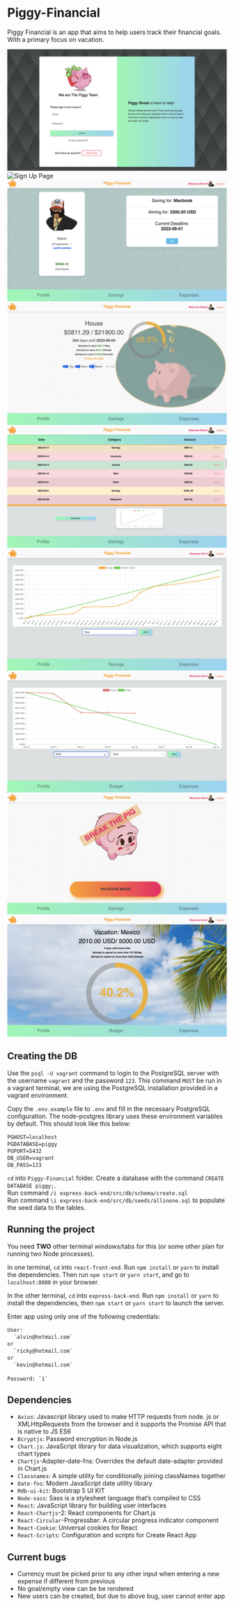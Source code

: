 # Piggy-Financial

Piggy Financial is an app that aims to help users track their financial goals. With a primary focus on vacation.

![Login Page](https://github.com/Alvintol/Piggy-Financial/blob/master/react-front-end/public/readmephotos/Login.png?raw=true)
![Sign Up Page](https://github.com/Alvintol/Piggy-Financial/blob/master/react-front-end/public/readmephotos/SignUpPage.png?raw=true)
![Profile Page](https://github.com/Alvintol/Piggy-Financial/blob/master/react-front-end/public/readmephotos/ProfilePageKevin.png?raw=true)
![Savings Page](https://github.com/Alvintol/Piggy-Financial/blob/master/react-front-end/public/readmephotos/SavingsPage.png?raw=true)
![Expense Page](https://github.com/Alvintol/Piggy-Financial/blob/master/react-front-end/public/readmephotos/ExpensePage.png?raw=true)
![Savings Line Graph](https://github.com/Alvintol/Piggy-Financial/blob/master/react-front-end/public/readmephotos/LineGraphSaving.png?raw=true)
![Spending Line Graph](https://github.com/Alvintol/Piggy-Financial/blob/master/react-front-end/public/readmephotos/LineGrapghSpending.png?raw=true)
![Break The Piggy Bank](https://github.com/Alvintol/Piggy-Financial/blob/master/react-front-end/public/readmephotos/SavingsPigBreak.png?raw=true)
![Budget Page](https://github.com/Alvintol/Piggy-Financial/blob/master/react-front-end/public/readmephotos/BudgetPage.png?raw=true)

## Creating the DB

Use the `psql -U vagrant` command to login to the PostgreSQL server with the username `vagrant` and the password `123`. This command `MUST` be run in a vagrant terminal, we are using the PostgreSQL installation provided in a vagrant environment.


Copy the `.env.example` file to `.env` and fill in the necessary PostgreSQL configuration. The node-postgres library uses these environment variables by default.
This should look like this below:

```
PGHOST=localhost
PGDATABASE=piggy
PGPORT=5432
DB_USER=vagrant
DB_PASS=123
```

`cd` into `Piggy-Financial` folder. 
Create a database with the command `CREATE DATABASE piggy;`.\
Run command `/i express-back-end/src/db/schema/create.sql` \
Run command `\i express-back-end/src/db/seeds/allinone.sql` to populate the seed data to the tables.

## Running the project

You need **TWO** other terminal windows/tabs for this (or some other plan for running two Node processes).

In one terminal, `cd` into `react-front-end`. Run `npm install` or `yarn` to install the dependencies. Then run `npm start` or `yarn start`, and go to `localhost:8000` in your browser.

In the other terminal, `cd` into `express-back-end`. Run `npm install` or `yarn` to install the dependencies, then `npm start` or `yarn start` to launch the server.

Enter app using only one of the following credentials:

```
User: 
  `alvin@hotmail.com`
or 
  `ricky@hotmail.com`
or 
  `kevin@hotmail.com`

Password: `1`
```

## Dependencies

 - `Axios`: Javascript library used to make HTTP requests from node. js or XMLHttpRequests from the browser and it supports the Promise API that is native to JS ES6
 - `Bcryptjs`: Password encryption in Node.js 
 - `Chart.js`: JavaScript library for data visualization, which supports eight chart types
 - `Chartjs`-Adapter-date-fns: Overrides the default date-adapter provided in Chart.js
 - `Classnames`: A simple utility for conditionally joining classNames together
 - `Date-fns`: Modern JavaScript date utility library
 - `Mdb-ui-kit`: Bootstrap 5 UI KIT
 - `Node-sass`: Sass is a stylesheet language that’s compiled to CSS
 - `React`: JavaScript library for building user interfaces
 - `React-Chartjs`-2: React components for Chart.js
 - `React-Circular`-Progressbar: A circular progress indicator component
 - `React-Cookie`: Universal cookies for React
 - `React-Scripts`: Configuration and scripts for Create React App

 ## Current bugs

 - Currency must be picked prior to any other input when entering a new expense if different from previous 
 - No goal/empty view can be be rendered
 - New users can be created, but due to above bug, user cannot enter app